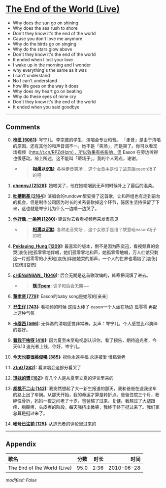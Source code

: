 # [The End of the World (Live)](https://music.163.com/song?id=64583)

* Why does the sun go on shining
* Why does the sea rush to shore
* Don't they know it's the end of the world
* Cause you don't love me anymore
* Why do the birds go on singing
* Why do the stars glow above
* Don't they know it's the end of the world
* It ended when I lost your love
* I wake up in the morning and I wonder
* why everything's the same as it was
* I can't understand
* No I can't understand
* how life goes on the way it does
* Why does my heart go on beating
* Why do these eyes of mine cry
* Don't they know it's the end of the world
* It ended when you said goodbye


---

## Comments
0. **[枪匣 \[5061\]](https://music.163.com/#/user/home?id=8989360):** 岑宁儿，李宗盛的学生，演唱会专业和音。 「走音」是由于清唱的原因，还有其他的和声音调不一。她不是「笑场」，而是哭了。你可以看现场视频（http://t.cn/RPZdHzm），所以效果有些影响，但 Eason 在旁边听得也很感动。综上所述，这不能叫「砸场子」。我的个人观点，谢谢。
	* > **[相濡以沉默](https://music.163.com/#/user/home?id=166273):** 各种走音笑场 ，这个女歌手是谁？故意砸eason场子的吧

1. **[chennyJ \[2526\]](https://music.163.com/#/user/home?id=113833166):** 她唱哭了，他在她哽咽到无声的时候补上了最后的温柔。

2. **[吐槽斯基 \[2164\]](https://music.163.com/#/user/home?id=47256561):** 演唱会的rundown里安排了这首歌，让和声组也有走到前台的机会，但是制作公司因为时长的关系要砍掉这个环节，陈医生坚持保留了下来，这也就是岑宁儿为什么一边唱一边哭了。

3. **[他好像_一条狗 \[1280\]](https://music.163.com/#/user/home?id=3420295):** 建议你去看看视频再来发表意见
	* > **[相濡以沉默](https://music.163.com/#/user/home?id=166273):** 各种走音笑场 ，这个女歌手是谁？故意砸eason场子的吧

4. **[Peklauing_Hung \[1209\]](https://music.163.com/#/user/home?id=55597046):** 最喜欢的版本，倒不是因为陈奕迅，看视频真的会哭[哀伤]他孤零零地伴唱，她们孤零零地和声，她孤零零地唱，万人红馆只剩这一片孤零零的小天地[哀伤]伴随她哭的那声，一个人的世界也塌陷了[哀伤][哀伤][哀伤]

5. **[cHENxINjIAN_ \[1046\]](https://music.163.com/#/user/home?id=2421883):** 后会无期是这首歌改编的，韩寒把词填了进去。
	* > **[筷子pem](https://music.163.com/#/user/home?id=14218812):** 调子和后会无期~~

6. **[董孝贤 \[779\]](https://music.163.com/#/user/home?id=2665870):** Eason的baby song是她写的[亲亲]

7. **[孖生仔 \[743\]](https://music.163.com/#/user/home?id=53884487):** 看视频的时候 这段太棒了 eason一个人坐在场边 孤零零 再配上这种气氛

8. **[卡缪西 \[566\]](https://music.163.com/#/user/home?id=35025736):** 无伴奏的清唱感觉非常棒，女声：岑宁儿，个人感觉比邓演绎的要好。

9. **[看我干啥呀 \[418\]](https://music.163.com/#/user/home?id=122405824):** 因为夏至未至电视剧认识你，看了预告，期待追光者，今天6.13 追光者上线，你好，岑宁儿。

10. **[今天也要很英俊噢 \[385\]](https://music.163.com/#/user/home?id=35799958):** 祝你永遠幸福 永遠被愛 慢點衰老

11. **[z1n0 \[282\]](https://music.163.com/#/user/home?id=53533855):** 看演唱会这部分看哭了

12. **[迅妹的赟 \[162\]](https://music.163.com/#/user/home?id=278953181):** 有几个人是从夏至立夏的评论里来的

13. **[胡桃不二山 \[142\]](https://music.163.com/#/user/home?id=448825928):** 我突然想起了大一新生报道的那天，我和爸爸在送我坐车的路上出了车祸。从那天开始，我的命运才算是转折点。爸爸住院三个月，粉碎性骨折，妈妈一夜之间老了十岁。爸爸熬了过来，复健。我熬过了大腿跟疼，胸腔疼，头皮疼的阶段，每天强挤出微笑，我终于终于挺过来了。我们家总算是挺过来了。

14. **[帐号已注销 \[125\]](https://music.163.com/#/user/home?id=355710865):** 从追光者的评论里过来的



---

## Appendix

|歌名|分数|时长|时间|
|:---|:---:|---:|---:|
|The End of the World (Live)|95.0|2:36|2010-06-28

*modified: False*
